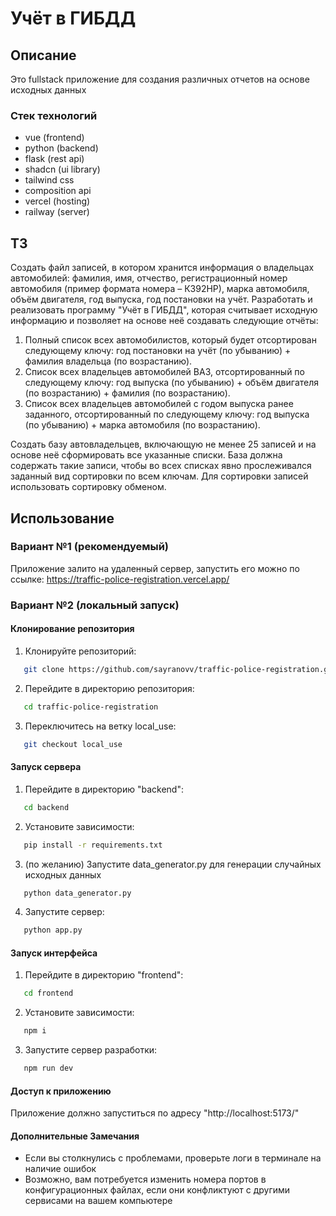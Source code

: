 # Учёт в ГИБДД

## Описание

Это fullstack приложение для создания различных отчетов на основе исходных данных

### Стек технологий

- vue (frontend)
- python (backend)
- flask (rest api)
- shadcn (ui library)
- tailwind css
- composition api
- vercel (hosting)
- railway (server)

## ТЗ

Создать файл записей, в котором хранится информация о владельцах автомобилей:
фамилия, имя, отчество, регистрационный номер автомобиля (пример формата номера –
К392НР), марка автомобиля, объём двигателя, год выпуска, год постановки на учёт.
Разработать и реализовать программу "Учёт в ГИБДД", которая считывает исходную
информацию и позволяет на основе неё создавать следующие отчёты:
1. Полный список всех автомобилистов, который будет отсортирован следующему
ключу: год постановки на учёт (по убыванию) + фамилия владельца (по
возрастанию).
2. Список всех владельцев автомобилей ВАЗ, отсортированный по следующему
ключу: год выпуска (по убыванию) + объём двигателя (по возрастанию) + фамилия
(по возрастанию).
3. Список всех владельцев автомобилей с годом выпуска ранее заданного,
отсортированный по следующему ключу: год выпуска (по убыванию) + марка
автомобиля (по возрастанию).

Создать базу автовладельцев, включающую не менее 25 записей и на основе неё
сформировать все указанные списки. База должна содержать такие записи, чтобы во всех
списках явно прослеживался заданный вид сортировки по всем ключам. Для сортировки
записей использовать сортировку обменом.

## Использование

### Вариант №1 (рекомендуемый)

Приложение залито на удаленный сервер, запустить его можно по ссылке: https://traffic-police-registration.vercel.app/

### Вариант №2 (локальный запуск)

#### Клонирование репозитория

1. Клонируйте репозиторий:
```bash
   git clone https://github.com/sayranovv/traffic-police-registration.git
```
2. Перейдите в директорию репозитория:
```bash
   cd traffic-police-registration
```
3. Переключитесь на ветку local_use:
```bash
   git checkout local_use
```

#### Запуск сервера

1. Перейдите в директорию "backend":
```bash
   cd backend
```
2. Установите зависимости:
```bash
   pip install -r requirements.txt
```
3. (по желанию) Запустите data_generator.py для генерации случайных исходных данных
```bash
   python data_generator.py
```
4. Запустите сервер:
```bash
   python app.py
```

#### Запуск интерфейса

1. Перейдите в директорию "frontend":
```bash
   cd frontend
```
2. Установите зависимости:
```bash
   npm i
```
3. Запустите сервер разработки:
```bash
   npm run dev
```

#### Доступ к приложению

Приложение должно запуститься по адресу "http://localhost:5173/"

#### Дополнительные Замечания

- Если вы столкнулись с проблемами, проверьте логи в терминале на наличие ошибок
- Возможно, вам потребуется изменить номера портов в конфигурационных файлах, если они конфликтуют с другими сервисами на вашем компьютере
